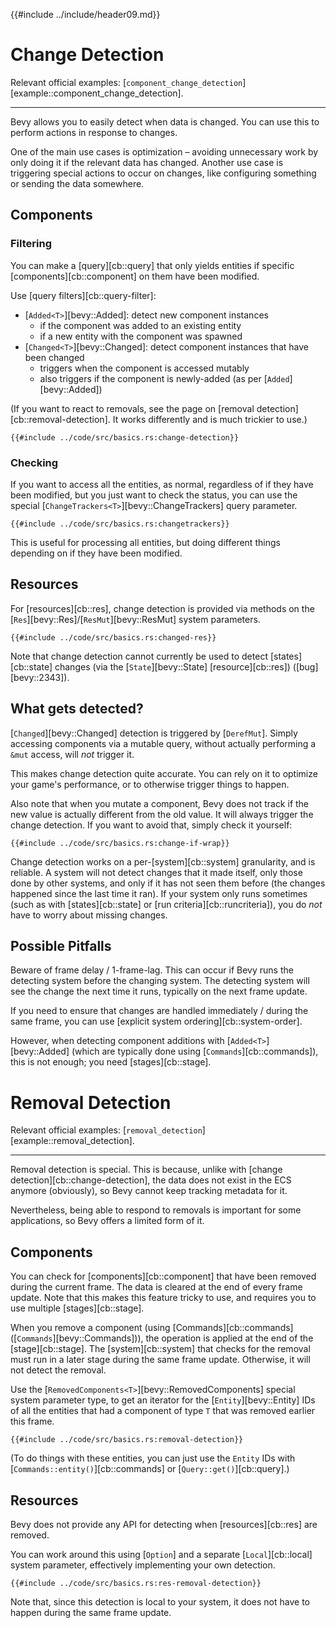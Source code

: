 {{#include ../include/header09.md}}

# Change Detection

Relevant official examples:
[`component_change_detection`][example::component_change_detection].

---

Bevy allows you to easily detect when data is changed. You can use this to
perform actions in response to changes.

One of the main use cases is optimization – avoiding unnecessary work by
only doing it if the relevant data has changed. Another use case is triggering
special actions to occur on changes, like configuring something or sending
the data somewhere.

## Components

### Filtering

You can make a [query][cb::query] that only yields entities if specific
[components][cb::component] on them have been modified.

Use [query filters][cb::query-filter]:
 - [`Added<T>`][bevy::Added]: detect new component instances
   - if the component was added to an existing entity
   - if a new entity with the component was spawned
 - [`Changed<T>`][bevy::Changed]: detect component instances that have been changed
   - triggers when the component is accessed mutably
   - also triggers if the component is newly-added (as per [`Added`][bevy::Added])

(If you want to react to removals, see the page on [removal
detection][cb::removal-detection]. It works differently and is much
trickier to use.)

```rust,no_run,noplayground
{{#include ../code/src/basics.rs:change-detection}}
```

### Checking

If you want to access all the entities, as normal, regardless of if they have
been modified, but you just want to check the status, you can use the special
[`ChangeTrackers<T>`][bevy::ChangeTrackers] query parameter.

```rust,no_run,noplayground
{{#include ../code/src/basics.rs:changetrackers}}
```

This is useful for processing all entities, but doing different things
depending on if they have been modified.

## Resources

For [resources][cb::res], change detection is provided via methods on the
[`Res`][bevy::Res]/[`ResMut`][bevy::ResMut] system parameters.

```rust,no_run,noplayground
{{#include ../code/src/basics.rs:changed-res}}
```

Note that change detection cannot currently be used to detect
[states][cb::state] changes (via the [`State`][bevy::State]
[resource][cb::res]) ([bug][bevy::2343]).

## What gets detected?

[`Changed`][bevy::Changed] detection is triggered by
[`DerefMut`]. Simply accessing components via a mutable query,
without actually performing a `&mut` access, will *not* trigger it.

This makes change detection quite accurate. You can rely on it to optimize
your game's performance, or to otherwise trigger things to happen.

Also note that when you mutate a component, Bevy does not track if the new
value is actually different from the old value. It will always trigger the
change detection. If you want to avoid that, simply check it yourself:

```rust,no_run,noplayground
{{#include ../code/src/basics.rs:change-if-wrap}}
```

Change detection works on a per-[system][cb::system] granularity, and is
reliable. A system will not detect changes that it made itself, only those
done by other systems, and only if it has not seen them before (the changes
happened since the last time it ran). If your system only runs sometimes
(such as with [states][cb::state] or [run criteria][cb::runcriteria]),
you do *not* have to worry about missing changes.

## Possible Pitfalls

Beware of frame delay / 1-frame-lag. This can occur if Bevy runs the detecting
system before the changing system. The detecting system will see the change
the next time it runs, typically on the next frame update.

If you need to ensure that changes are handled immediately / during the same
frame, you can use [explicit system ordering][cb::system-order].

However, when detecting component additions with [`Added<T>`][bevy::Added]
(which are typically done using [`Commands`][cb::commands]), this is not
enough; you need [stages][cb::stage].

# Removal Detection

Relevant official examples:
[`removal_detection`][example::removal_detection].

---

Removal detection is special. This is because, unlike with [change
detection][cb::change-detection], the data does not exist in the ECS anymore
(obviously), so Bevy cannot keep tracking metadata for it.

Nevertheless, being able to respond to removals is important for some
applications, so Bevy offers a limited form of it.

## Components

You can check for [components][cb::component] that have been removed during
the current frame. The data is cleared at the end of every frame update. Note
that this makes this feature tricky to use, and requires you to use multiple
[stages][cb::stage].

When you remove a component (using [Commands][cb::commands]
([`Commands`][bevy::Commands])), the operation is applied at the end of the
[stage][cb::stage]. The [system][cb::system] that checks for the removal
must run in a later stage during the same frame update. Otherwise, it will
not detect the removal.

Use the [`RemovedComponents<T>`][bevy::RemovedComponents] special system
parameter type, to get an iterator for the [`Entity`][bevy::Entity] IDs of
all the entities that had a component of type `T` that was removed earlier
this frame.

```rust,no_run,noplayground
{{#include ../code/src/basics.rs:removal-detection}}
```

(To do things with these entities, you can just use the `Entity` IDs with
[`Commands::entity()`][cb::commands] or [`Query::get()`][cb::query].)

## Resources

Bevy does not provide any API for detecting when [resources][cb::res] are removed.

You can work around this using [`Option`] and a separate [`Local`][cb::local]
system parameter, effectively implementing your own detection.

```rust,no_run,noplayground
{{#include ../code/src/basics.rs:res-removal-detection}}
```

Note that, since this detection is local to your system, it does not have
to happen during the same frame update.
